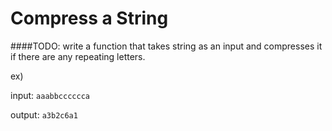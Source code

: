 # Compress a String

####TODO: write a function that takes string as an input and compresses it if there are any repeating letters.

ex)

input: ```aaabbcccccca```

output: ```a3b2c6a1```
